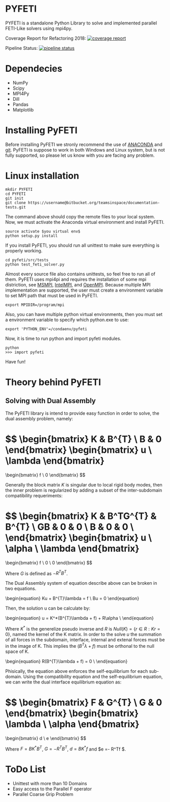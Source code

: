 <script src="https://cdn.mathjax.org/mathjax/latest/MathJax.js?config=TeX-AMS-MML_HTMLorMML" type="text/javascript"></script>

# PYFETI
PYFETI is a standalone Python Library to solve and implemented parallel FETI-Like solvers using mpi4py.

Coverage Report for Refactoring 2018:
[![coverage report](https://gitlab.lrz.de/AM/pyfeti/badges/master/coverage.svg)](https://gitlab.lrz.de/AM/pyfeti/commits/master)

Pipeline Status:
[![pipeline status](https://gitlab.lrz.de/AM/pyfeti/badges/master/pipeline.svg)](https://gitlab.lrz.de/AM/pyfeti/commits/master)

# Dependecies
* NumPy
* Scipy
* MPI4Py
* Dill
* Pandas
* Matplotlib

# Installing PyFETI
Before installing PyFETI we stronly recommend the use of [ANACONDA](https://www.anaconda.com/distribution/) and [git](https://git-scm.com/downloads).
PyFETI is suppose to work in both Windows and Linux system, but is not fully supported, so please let us know with you are facing any problem.

# Linux installation
```{r, engine='bash', count_lines}
mkdir PYFETI
cd PYFETI
git init 
git clone https://username@bitbucket.org/teamsinspace/documentation-tests.git
```

The command above should copy the remote files to your local system. Now, we must activate the Anaconda virtual environment and install PyFETI.

```{r, engine='bash', count_lines}
source activate $you virtual env$
python setup.py install
```

If you install PyFETI, you should run all unittest to make sure everything is properly working.
```{r, engine='bash', count_lines}
cd pyfeti/src/tests
python test_feti_solver.py
```

Almost every source file also contains unittests, so feel free to run all of them.
PyFETI uses mpi4pi and requires the installation of some mpi distriction, see [MSMPI](https://docs.microsoft.com/en-us/message-passing-interface/microsoft-mpi),
[IntelMPI](https://software.intel.com/en-us/mpi-library), and [OpenMPI](https://www.open-mpi.org/). Because multiple MPI implementation are supported, the user must create
a environment variable to set MPI path that must be used in PyFETI.

```{r, engine='bash', count_lines}
export MPIDIR=/program/mpi
```

Also, you can have multiple python virtual environments, then you must set a environment variable to specify which python.exe to use:


```{r, engine='bash', count_lines}
export 'PYTHON_ENV'=/condaenv/pyfeti
```

Now, it is time to run python and import pyfeti modules.

```{r, engine='bash', count_lines}
python
>>> import pyfeti
```

Have fun!

# Theory behind PyFETI
## Solving with Dual Assembly
The PyFETI library is intend to provide easy function in order to solve, the dual assembly problem, namely:


$$
\begin{bmatrix} K & B^{T} \\
                 B & 0  
\end{bmatrix}
\begin{bmatrix} u \\ 
\lambda \end{bmatrix}
=
\begin{bmatrix} f \\ 
0 \end{bmatrix}
$$

Generally the block matrix $K$ is singular due to local rigid body modes, then the inner problem is regularized by adding a subset of the inter-subdomain compatibility requeriments:


$$
\begin{bmatrix} K & B^TG^{T} & B^{T} \\
                GB & 0 & 0   \\
                B & 0 & 0   \\
\end{bmatrix}
\begin{bmatrix} u \\ 
\alpha \\
\lambda \end{bmatrix}
=
\begin{bmatrix} f \\ 
0 \\
0 \end{bmatrix}
$$

Where $G$ is defined as $-R^TB^T$.

The Dual Assembly system of equation describe above can be broken in two equations.

\begin{equation}
Ku + B^{T}\lambda  = f \\
Bu = 0 
\end{equation}

Then, the solution u can be calculate by:

\begin{equation}
u =  K^*(B^{T}\lambda  + f) +  R\alpha \\
\end{equation}

Where $K^*$ is the generelize pseudo inverse and $R$ is $Null(K) = \{r \in R: Kr=0\}$, named the kernel of the K matrix.
In order to the solve $u$ the summation of all forces in the subdomain, interface, internal and extenal forces must be in the image of K. This implies the $(B^{T}\lambda  + f)$ must be orthonal to the null space of K.

\begin{equation}
R(B^{T}\lambda  + f) = 0 \\
\end{equation}

Phisically, the equation above enforces the self-equilibrium for each sub-domain. Using the compatibility equation and the self-equilibrium equation, we can write the dual interface equilibrium equation as:


$$
\begin{bmatrix} F & G^{T} \\
                 G & 0  
\end{bmatrix}
\begin{bmatrix} \lambda  \\ 
\alpha
\end{bmatrix}
=
\begin{bmatrix} d \\ 
e \end{bmatrix}
$$

Where $F = BK^*B^T$, $G = -R^TB^T$, $d = BK^*f$ and $e =- R^Tf $.



# ToDo List
* Unittest with more than 10 Domains
* Easy access to the Parallel F operator
* Parallel Coarse Grip Problem
